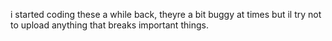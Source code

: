 i started coding these a while back, theyre a bit buggy at times but il try not to upload anything that breaks important things.